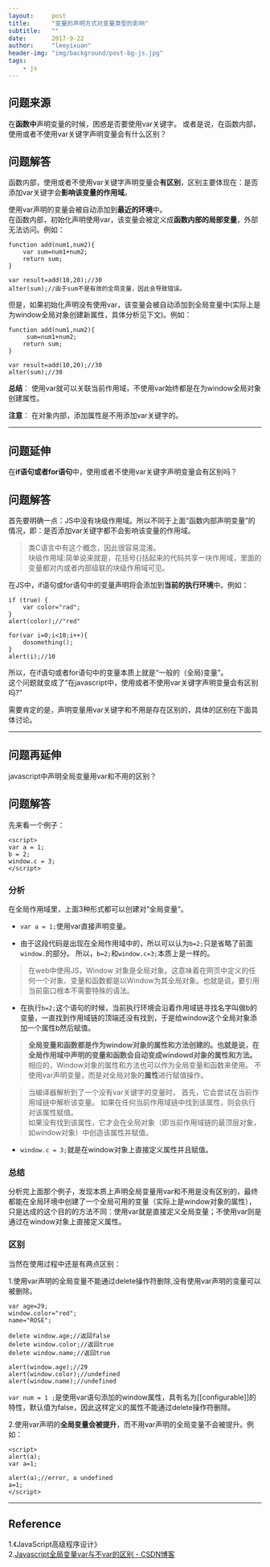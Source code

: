 ```yaml
---
layout:     post
title:      "变量的声明方式对变量类型的影响"
subtitle:   ""
date:       2017-9-22
author:     "leeyixuan"
header-img: "img/background/post-bg-js.jpg"
tags:
    - js
---
```


## 问题来源

在**函数中**声明变量的时候，困惑是否要使用var关键字。
或者是说，在函数内部，使用或者不使用var关键字声明变量会有什么区别？

## 问题解答

函数内部，使用或者不使用var关键字声明变量会**有区别**，区别主要体现在：是否添加var关键字会**影响该变量的作用域**。

使用var声明的变量会被自动添加到**最近的环境**中。  
在函数内部，初始化声明使用var，该变量会被定义成**函数内部的局部变量**，外部无法访问。例如：
    
```
function add(num1,num2){
	var sum=num1+num2;
	return sum;
}

var result=add(10,20);//30
alter(sum);//由于sum不是有效的全局变量，因此会导致错误。
```



但是，如果初始化声明没有使用var，该变量会被自动添加到全局变量中(实际上是为window全局对象创建新属性，具体分析见下文)。例如：

```
function add(num1,num2){
	 sum=num1+num2;
	return sum;
}

var result=add(10,20);//30
alter(sum);//30
```

**总结**：
使用var就可以关联当前作用域，不使用var始终都是在为window全局对象创建属性。

**注意**：
在对象内部，添加属性是不用添加var关键字的。

----
## 问题延伸

在**if语句或者for语句**中，使用或者不使用var关键字声明变量会有区别吗？

## 问题解答


首先要明确一点：JS中没有块级作用域。所以不同于上面“函数内部声明变量”的情况，即：是否添加var关键字都不会影响该变量的作用域。

> 类C语言中有这个概念，因此很容易混淆。  
> 块级作用域:简单说来就是，花括号{}括起来的代码共享一块作用域，里面的变量都对内或者内部级联的块级作用域可见。

在JS中，if语句或for语句中的变量声明将会添加到**当前的执行环境**中。例如：

```
if (true) {
	var color="rad";
}
alert(color);//"red"
```

```
for(var i=0;i<10;i++){
	dosomething();
}
alert(i);//10
```

所以，在if语句或者for语句中的变量本质上就是“一般的（全局)变量”。  
这个问题就变成了“在javascript中，使用或者不使用var关键字声明变量会有区别吗?"

需要肯定的是，声明变量用var关键字和不用是存在区别的，具体的区别在下面具体讨论。

---
## 问题再延伸

javascript中声明全局变量用var和不用的区别？



## 问题解答

 先来看一个例子：
 ```
<script>
var a = 1;
b = 2;
window.c = 3;
</script>
```
### 分析
在全局作用域里，上面3种形式都可以创建对“全局变量”。  

- `var a = 1;`使用var直接声明变量。



- 由于这段代码是出现在全局作用域中的，所以可以认为`b=2;`只是省略了前面`window.`的部分。  所以，`b=2;`和`window.c=3;`本质上是一样的。 

> 在web中使用JS，Window 对象是全局对象。这意味着在网页中定义的任何一个对象、变量和函数都是以Window为其全局对象。也就是说，要引用当前窗口根本不需要特殊的语法。




- 在执行`b=2;`这个语句的时候，当前执行环境会沿着作用域链寻找名字叫做b的变量，一直找到作用域链的顶端还没有找到，于是给window这个全局对象添加一个属性b然后赋值。 

>**全局变量和函数都是作为window对象的属性和方法创建的。也就是说，在全局作用域中声明的变量和函数会自动变成windowd对象的属性和方法。**  
>相应的，Window对象的属性和方法也可以作为全局变量和函数来使用。
不使用var声明变量，而是对全局对象的**属性**进行赋值操作。

>当编译器解析到了一个没有var关键字的变量时，
首先，它会尝试在当前作用域链中解析该变量。
 如果在任何当前作用域链中找到该属性，则会执行对该属性赋值。  
如果没有找到该属性，它才会在全局对象（即当前作用域链的最顶层对象，如window对象）中创造该属性并赋值。

-  `window.c = 3;`就是在window对象上直接定义属性并且赋值。
 
 

### 总结
分析完上面那个例子，发现本质上声明全局变量用var和不用是没有区别的，最终都能在全局环境中创建了一个全局可用的变量（实际上是window对象的属性），只是达成的这个目的的方法不同：使用var就是直接定义全局变量；不使用var则是通过在window对象上直接定义属性。

### 区别
当然在使用过程中还是有两点区别：

1.使用var声明的全局变量不能通过delete操作符删除,没有使用var声明的变量可以被删除。  

```
var age=29;
window.color="red";
name="ROSE";

delete window.age;//返回false
delete window.color;//返回true
delete window.name;//返回true

alert(window.age);//29
alert(window.color);//undefined
alert(window.name);//undefined
```


`var num = 1 ;`是使用var语句添加的window属性，具有名为[[configurable]]的特性，默认值为false，因此这样定义的属性不能通过delete操作符删除。


2.使用var声明的**全局变量会被提升**，而不用var声明的全局变量不会被提升。例如：

```
<script>
alert(a);
var a=1;

alert(a);//error, a undefined
a=1;
</script>
```


---

## Reference

1.《JavaScript高级程序设计》   
2.[Javascript全局变量var与不var的区别 - CSDN博客][1]


  [1]: http://blog.csdn.net/sunxing007/article/details/9067183
